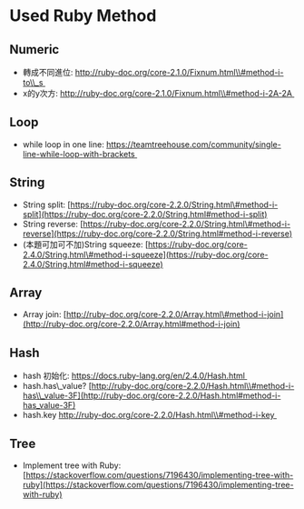 # Used Ruby Method

## Numeric

* 轉成不同進位: [http://ruby-doc.org/core-2.1.0/Fixnum.html\\#method-i-to\\_s     ](http://ruby-doc.org/core-2.1.0/Fixnum.html#method-i-to_s     )
* x的y次方: [http://ruby-doc.org/core-2.1.0/Fixnum.html\\#method-i-2A-2A     ](http://ruby-doc.org/core-2.1.0/Fixnum.html#method-i-2A-2A     )

## Loop

* while loop in one line: [https://teamtreehouse.com/community/single-line-while-loop-with-brackets     ](https://teamtreehouse.com/community/single-line-while-loop-with-brackets     )

## String

* String split: [https://ruby-doc.org/core-2.2.0/String.html\#method-i-split](https://ruby-doc.org/core-2.2.0/String.html#method-i-split)
* String reverse: [https://ruby-doc.org/core-2.2.0/String.html\#method-i-reverse](https://ruby-doc.org/core-2.2.0/String.html#method-i-reverse)
* \(本題可加可不加\)String squeeze: [https://ruby-doc.org/core-2.4.0/String.html\#method-i-squeeze](https://ruby-doc.org/core-2.4.0/String.html#method-i-squeeze)

## Array

* Array join: [http://ruby-doc.org/core-2.2.0/Array.html\#method-i-join](http://ruby-doc.org/core-2.2.0/Array.html#method-i-join)

## Hash

* hash 初始化: [https://docs.ruby-lang.org/en/2.4.0/Hash.html     ](https://docs.ruby-lang.org/en/2.4.0/Hash.html     )
* hash.has\\_value? [http://ruby-doc.org/core-2.2.0/Hash.html\\#method-i-has\\_value-3F](http://ruby-doc.org/core-2.2.0/Hash.html#method-i-has_value-3F)
* hash.key [http://ruby-doc.org/core-2.2.0/Hash.html\\#method-i-key     ](http://ruby-doc.org/core-2.2.0/Hash.html#method-i-key     )

## Tree

* Implement tree with Ruby: [https://stackoverflow.com/questions/7196430/implementing-tree-with-ruby](https://stackoverflow.com/questions/7196430/implementing-tree-with-ruby)



